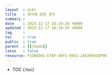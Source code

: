 ```yaml
---
layout  : wiki
title   : 생각에 관한 생각 
summary : 
date    : 2023-12-17 18:19:20 +0900
updated : 2023-12-17 18:19:20 +0900
tag     : 
toc     : true
public  : true
parent  : [[/book]]
latex   : false
resource: F536E041-E7AF-4EF3-9831-14A39942DF96
---
```

* TOC
{:toc}
